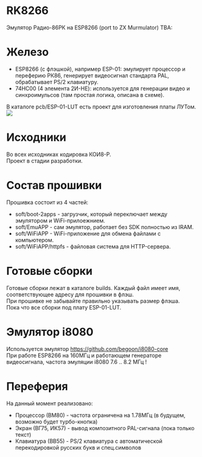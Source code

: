 # RK8266
Эмулятор Радио-86РК на ESP8266 (port to ZX Murmulator)
TBA:
# Железо
<ul>
    <li>ESP8266 (с флэшкой), например ESP-01: эмулирует процессор и переферию РК86, генерирует видеосигнал стандарта PAL, 
	обрабатывает PS/2 клавиатуру.</li>
    <li>74HC00 (4 элемента 2И-НЕ): используется для генерации видео и синхроимульсов (там простая логика, описана в схеме).</li>
</ul>
В каталоге pcb/ESP-01-LUT есть проект для изготовления платы ЛУТом.<br/>
<img src="photo/ESP-01-LUT/top.jpg" />

# Исходники
Во всех исходниках кодировка КОИ8-Р.<br/>
Проект в стадии разработки.<br/>

# Состав прошивки
Прошивка состоит из 4 частей:
<ul>
    <li>soft/boot-2apps - загрузчик, который переключает между эмулятором и WiFi-прилоежнием.</li>
    <li>soft/EmuAPP - сам эмулятор, работает без SDK полностью из IRAM.</li>
    <li>soft/WiFiAPP - WiFi-приложение для обмена файлами с компьютером.</li>
    <li>soft/WiFiAPP/httpfs - файловая система для HTTP-сервера.</li>
</ul>

# Готовые сборки
Готовые сборки лежат в каталоге builds. Каждый файл имеет имя, соответствующее адресу для прошивки в флэш.<br/>
При прошивке не забывайте правильно указывать размер флэша.<br/>
Пока что все сборки под плату ESP-01-LUT.

# Эмулятор i8080
Используется эмулятор https://github.com/begoon/i8080-core<br/>
При работе ESP8266 на 160МГц и работающем генераторе видеосигнала, частота эмуляции i8080 7.6 .. 8.2 МГц !<br/>

# Переферия
На данный момент реализовано:
<ul>
<li>Процессор (ВМ80) - частота ограничена на 1.78МГц (в будущем, возможно будет турбо-кнопка)</li>
<li>Экран (ВГ75, ИК57) - вывод композитного PAL-сигнала (пока только текст)</li>
<li>Клавиатура (ВВ55) - PS/2 клавиатура с автоматической перекодировкой русских букв и спец.символов</li>
</ul>
